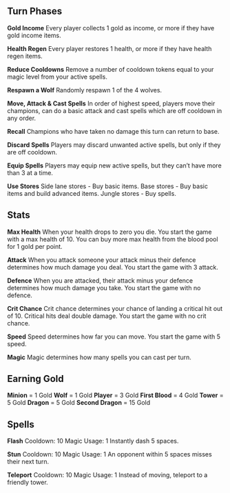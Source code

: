 ## Turn Phases

**Gold Income**
Every player collects 1 gold as income, or more if they have gold income items.

**Health Regen**
Every player restores 1 health, or more if they have health regen items.

**Reduce Cooldowns**
Remove a number of cooldown tokens equal to your magic level from your active spells.

**Respawn a Wolf**
Randomly respawn 1 of the 4 wolves.

**Move, Attack & Cast Spells**
In order of highest speed, players move their champions, can do a basic attack and cast spells which are off cooldown in any order. 

**Recall**
Champions who have taken no damage this turn can return to base.

**Discard Spells**
Players may discard unwanted active spells, but only if they are off cooldown.

**Equip Spells**
Players may equip new active spells, but they can’t have more than 3 at a time.

**Use Stores**
Side lane stores - Buy basic items.
Base stores - Buy basic items and build advanced items.
Jungle stores - Buy spells.

## Stats

**Max Health**
When your health drops to zero you die. You start the game with a max health of 10. You can buy more max health from the blood pool for 1 gold per point.

**Attack**
When you attack someone your attack minus their defence determines how much damage you deal. You start the game with 3 attack.

**Defence**
When you are attacked, their attack minus your defence determines how much damage you take. You start the game with no defence.

**Crit Chance**
Crit chance determines your chance of landing a critical hit out of 10. Critical hits deal double damage. You start the game with no crit chance.

**Speed**
Speed determines how far you can move. You start the game with 5 speed.

**Magic**
Magic determines how many spells you can cast per turn.

## Earning Gold

**Minion** = 1 Gold
**Wolf** = 1 Gold
**Player** = 3 Gold
**First Blood** = 4 Gold
**Tower** = 5 Gold
**Dragon** = 5 Gold
**Second Dragon** = 15 Gold

## Spells

**Flash**
Cooldown: 10
Magic Usage: 1
Instantly dash 5 spaces.

**Stun**
Cooldown: 10
Magic Usage: 1
An opponent within 5 spaces misses their next turn.

**Teleport**
Cooldown: 10
Magic Usage: 1
Instead of moving, teleport to a friendly tower.





